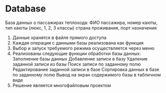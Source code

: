 # Database
База данных о пассажирах теплохода: ФИО пассажира, номер каюты, тип каюты (люкс, 1, 2, 3 классы) страна проживания, порт назначения 
1. Данные хранятся в файле прямого доступа 
2. Каждая операция с данными базы реализована как функция 
3. Выбор и запуск требуемого режима осуществляется через меню 
4. Реализованы следующие функции обработки базы данных:  
   Заполнение базы данных 
   Добавление записи в базу 
   Удаление заданной записи из базы 
   Поиск записи по заданному полю 
   Редактирование заданной записи в базе 
   Сортировка данных в базе по заданному полю 
   Вывод на экран содержимого базы в табличном виде 
5. Решение является многофайловым проектом
